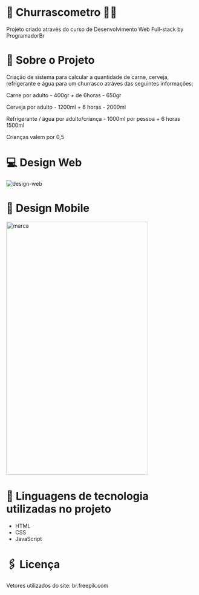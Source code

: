 # :cut_of_meat: Churrascometro :beers::cup_with_straw:
Projeto criado através do curso de Desenvolvimento Web Full-stack by ProgramadorBr

# :briefcase: Sobre o Projeto

Criação de sistema para calcular a quantidade de carne, cerveja, refrigerante e água para um churrasco atráves das seguintes informações:


Carne por adulto - 400gr + de 6horas - 650gr

Cerveja por adulto - 1200ml + 6 horas - 2000ml

Refrigerante / água  por adulto/criança - 1000ml por pessoa + 6 horas 1500ml

Crianças valem por 0,5 

# :computer: Design Web
![design-web](https://user-images.githubusercontent.com/93945597/150799310-34833e4d-1d65-407b-9ed7-95be9b1ed894.gif)

# 📱 Design Mobile

<img src="https://user-images.githubusercontent.com/93945597/150791257-427a3f2a-b9da-4654-9678-b0f478717621.gif" alt="marca" style="width: 375px; height: 667px;">


# :memo: Linguagens de tecnologia utilizadas no projeto

- HTML
- CSS
- JavaScript

# :paperclips: Licença

Vetores utilizados do site: br.freepik.com
